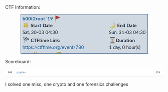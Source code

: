 CTF Information:
<p align="center">
<img src="img/b00t.png">
</p>

Scoreboard:

<p align="center">
<img src="img/b00t2root.png">
</p>

I solved one misc, one crypto and one forensics challenges


